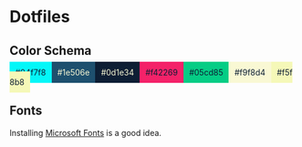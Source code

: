 # Dotfiles

## Color Schema

<span style="background:#04f7f8; color:#0d1e34; padding:10px;">#04f7f8</span><span style="background:#1e506e; color:#f9f8d4; padding:10px;">#1e506e</span><span style="background:#0d1e34; color:#f9f8d4; padding:10px;">#0d1e34</span><span style="background:#f42269; color:#0d1e34; padding:10px;">#f42269</span><span style="background:#05cd85; color:#0d1e34; padding:10px;">#05cd85</span><span style="background:#f9f8d4; color:#0d1e34; padding:10px;">#f9f8d4</span><span style="background:#f5f8b8; color:#0d1e34; padding:10px;">#f5f8b8</span>

## Fonts

Installing [Microsoft Fonts](https://wiki.archlinux.org/title/Microsoft_fonts) is a good idea.
